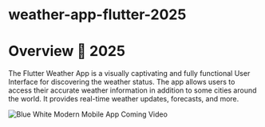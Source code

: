 # weather-app-flutter-2025
# Overview 📙 2025 
The Flutter Weather App is a visually captivating and fully functional User Interface for discovering the weather status. 
The app allows users to access their accurate weather information in addition to some cities around the world. 
It provides real-time weather updates, forecasts, and more.

![Blue White Modern Mobile App Coming Video](https://github.com/user-attachments/assets/2189dca9-7b00-4853-a0a4-da04f3dbf2ea)
